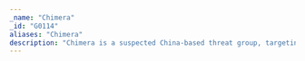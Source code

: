 ```yaml
---
_name: "Chimera"
_id: "G0114"
aliases: "Chimera"
description: "Chimera is a suspected China-based threat group, targeting the semiconductor industry in Taiwan since at least 2018."
---
```

